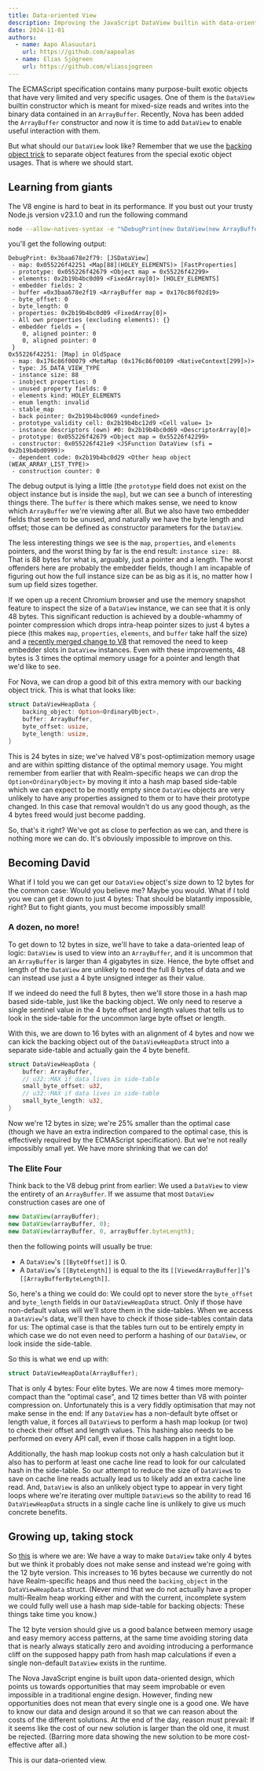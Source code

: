 ```yaml
---
title: Data-oriented View
description: Improving the JavaScript DataView builtin with data-oriented design.
date: 2024-11-01
authors:
  - name: Aapo Alasuutari
    url: https://github.com/aapoalas
  - name: Elias Sjögreen
    url: https://github.com/eliassjogreen
---
```


The ECMAScript specification contains many purpose-built exotic objects that
have very limited and very specific usages. One of them is the `DataView`
builtin constructor which is meant for mixed-size reads and writes into the
binary data contained in an `ArrayBuffer`. Recently, Nova has been added the
`ArrayBuffer` constructor and now it is time to add `DataView` to enable useful
interaction with them.

But what should our `DataView` look like? Remember that we use the
[backing object trick](./internals-of-nova-part-1.md) to separate object
features from the special exotic object usages. That is where we should start.

## Learning from giants

The V8 engine is hard to beat in its performance. If you bust out your trusty
Node.js version v23.1.0 and run the following command

```sh
node --allow-natives-syntax -e "%DebugPrint(new DataView(new ArrayBuffer(0)))"
```

you'll get the following output:

```console
DebugPrint: 0x3baa678e2f79: [JSDataView]
 - map: 0x055226f42251 <Map[88](HOLEY_ELEMENTS)> [FastProperties]
 - prototype: 0x055226f42679 <Object map = 0x55226f42299>
 - elements: 0x2b19b4bc0d09 <FixedArray[0]> [HOLEY_ELEMENTS]
 - embedder fields: 2
 - buffer =0x3baa678e2f19 <ArrayBuffer map = 0x176c86f02d19>
 - byte_offset: 0
 - byte_length: 0
 - properties: 0x2b19b4bc0d09 <FixedArray[0]>
 - All own properties (excluding elements): {}
 - embedder fields = {
    0, aligned pointer: 0
    0, aligned pointer: 0
 }
0x55226f42251: [Map] in OldSpace
 - map: 0x176c86f00079 <MetaMap (0x176c86f00109 <NativeContext[299]>)>
 - type: JS_DATA_VIEW_TYPE
 - instance size: 88
 - inobject properties: 0
 - unused property fields: 0
 - elements kind: HOLEY_ELEMENTS
 - enum length: invalid
 - stable_map
 - back pointer: 0x2b19b4bc0069 <undefined>
 - prototype_validity cell: 0x2b19b4bc12d9 <Cell value= 1>
 - instance descriptors (own) #0: 0x2b19b4bc0d69 <DescriptorArray[0]>
 - prototype: 0x055226f42679 <Object map = 0x55226f42299>
 - constructor: 0x055226f421e9 <JSFunction DataView (sfi = 0x2b19b4bd0999)>
 - dependent code: 0x2b19b4bc0d29 <Other heap object (WEAK_ARRAY_LIST_TYPE)>
 - construction counter: 0
```

The debug output is lying a little (the `prototype` field does not exist on the
object instance but is inside the `map`), but we can see a bunch of interesting
things there. The `buffer` is there which makes sense, we need to know which
`ArrayBuffer` we're viewing after all. But we also have two embedder fields that
seem to be unused, and naturally we have the byte length and offset; those can
be defined as constructor parameters for the `DataView`.

The less interesting things we see is the `map`, `properties`, and `elements`
pointers, and the worst thing by far is the end result: `instance size: 88`.
That is 88 bytes for what is, arguably, just a pointer and a length. The worst
offenders here are probably the embedder fields, though I am incapable of
figuring out how the full instance size can be as big as it is, no matter how I
sum up field sizes together.

If we open up a recent Chromium browser and use the memory snapshot feature to
inspect the size of a `DataView` instance, we can see that it is only 48 bytes.
This significant reduction is achieved by a double-whammy of pointer compression
which drops intra-heap pointer sizes to just 4 bytes a piece (this makes `map`,
`properties`, `elements`, and `buffer` take half the size) and a
[recently merged change to V8](https://issues.chromium.org/issues/346350847)
that removed the need to keep embedder slots in `DataView` instances. Even with
these improvements, 48 bytes is 3 times the optimal memory usage for a pointer
and length that we'd like to see.

For Nova, we can drop a good bit of this extra memory with our backing object
trick. This is what that looks like:

```rs
struct DataViewHeapData {
    backing_object: Option<OrdinaryObject>,
    buffer: ArrayBuffer,
    byte_offset: usize,
    byte_length: usize,
}
```

This is 24 bytes in size; we've halved V8's post-optimization memory usage and
are within spitting distance of the optimal memory usage. You might remember
from earlier that with Realm-specific heaps we can drop the
`Option<OrdinaryObject>` by moving it into a hash map based side-table which we
can expect to be mostly empty since `DataView` objects are very unlikely to have
any properties assigned to them or to have their prototype changed. In this case
that removal wouldn't do us any good though, as the 4 bytes freed would just
become padding.

So, that's it right? We've got as close to perfection as we can, and there is
nothing more we can do. It's obviously impossible to improve on this.

## Becoming David

What if I told you we can get our `DataView` object's size down to 12 bytes for
the common case: Would you believe me? Maybe you would. What if I told you we
can get it down to just 4 bytes: That should be blatantly impossible, right? But
to fight giants, you must become impossibly small!

### A dozen, no more!

To get down to 12 bytes in size, we'll have to take a data-oriented leap of
logic: `DataView` is used to view into an `ArrayBuffer`, and it is uncommon that
an `ArrayBuffer` is larger than 4 gigabytes in size. Hence, the byte offset and
length of the `DataView` are unlikely to need the full 8 bytes of data and we
can instead use just a 4 byte unsigned integer as their value.

If we indeed do need the full 8 bytes, then we'll store those in a hash map
based side-table, just like the backing object. We only need to reserve a single
sentinel value in the 4 byte offset and length values that tells us to look in
the side-table for the uncommon large byte offset or length.

With this, we are down to 16 bytes with an alignment of 4 bytes and now we can
kick the backing object out of the `DataViewHeapData` struct into a separate
side-table and actually gain the 4 byte benefit.

```rs
struct DataViewHeapData {
    buffer: ArrayBuffer,
    // u32::MAX if data lives in side-table
    small_byte_offset: u32,
    // u32::MAX if data lives in side-table
    small_byte_length: u32,
}
```

Now we're 12 bytes in size; we're 25% smaller than the optimal case (though we
have an extra indirection compared to the optimal case, this is effectively
required by the ECMAScript specification). But we're not really impossibly small
yet. We have more shrinking that we can do!

### The Elite Four

Think back to the V8 debug print from earlier: We used a `DataView` to view the
entirety of an `ArrayBuffer`. If we assume that most `DataView` construction
cases are one of

```ts
new DataView(arrayBuffer);
new DataView(arrayBuffer, 0);
new DataView(arrayBuffer, 0, arrayBuffer.byteLength);
```

then the following points will usually be true:

- A `DataView`'s `[[ByteOffset]]` is 0.
- A `DataView`'s `[[ByteLength]]` is equal to the its `[[ViewedArrayBuffer]]`'s
  `[[ArrayBufferByteLength]]`.

So, here's a thing we could do: We could opt to never store the `byte_offset`
and `byte_length` fields in our `DataViewHeapData` struct. Only if those have
non-default values will we'll store them in the side-tables. When we access a
`DataView`'s data, we'll then have to check if those side-tables contain data
for us: The optimal case is that the tables turn out to be entirely empty in
which case we do not even need to perform a hashing of our `DataView`, or look
inside the side-table.

So this is what we end up with:

```rs
struct DataViewHeapData(ArrayBuffer);
```

That is only 4 bytes: Four elite bytes. We are now 4 times more memory-compact
than the "optimal case", and 12 times better than V8 with pointer compression
on. Unfortunately this is a very fiddly optimisation that may not make sense in
the end: If any `DataView` has a non-default byte offset or length value, it
forces all `DataView`s to perform a hash map lookup (or two) to check their
offset and length values. This hashing also needs to be performed on every API
call, even if those calls happen in a tight loop.

Additionally, the hash map lookup costs not only a hash calculation but it also
has to perform at least one cache line read to look for our calculated hash in
the side-table. So our attempt to reduce the size of `DataView`s to save on
cache line reads actually lead us to likely add an extra cache line read. And,
`DataView` is also an unlikely object type to appear in very tight loops where
we're iterating over multiple `DataView`s so the ability to read 16
`DataViewHeapData` structs in a single cache line is unlikely to give us much
concrete benefits.

## Growing up, taking stock

So [this](https://github.com/trynova/nova/pull/447) is where we are: We have a
way to make `DataView` take only 4 bytes but we think it probably does not make
sense and instead we're going with the 12 byte version. This increases to 16
bytes because we currently do not have Realm-specific heaps and thus need the
`backing_object` in the `DataViewHeapData` struct. (Never mind that we do not
actually have a proper multi-Realm heap working either and with the current,
incomplete system we could fully well use a hash map side-table for backing
objects: These things take time you know.)

The 12 byte version should give us a good balance between memory usage and easy
memory access patterns, at the same time avoiding storing data that is nearly
always statically zero and avoiding introducing a performance cliff on the
supposed happy path from hash map calculations if even a single non-default
`DataView` exists in the runtime.

The Nova JavaScript engine is built upon data-oriented design, which points us
towards opportunities that may seem improbable or even impossible in a
traditional engine design. However, finding new opportunities does not mean that
every single one is a good one. We have to know our data and design around it so
that we can reason about the costs of the different solutions. At the end of the
day, reason must prevail: If it seems like the cost of our new solution is
larger than the old one, it must be rejected. (Barring more data showing the new
solution to be more cost-effective after all.)

This is our data-oriented view.
